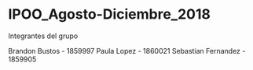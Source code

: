 # IPOO_Agosto-Diciembre_2018

Integrantes del grupo

Brandon Bustos - 1859997
Paula Lopez - 1860021
Sebastian Fernandez - 1859905
